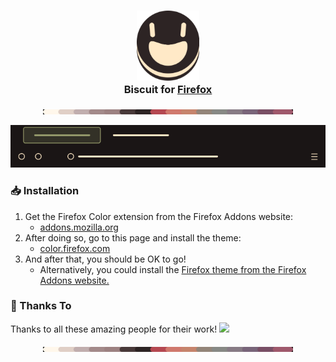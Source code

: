 <h3 align="center">
  <img src="https://raw.githubusercontent.com/Biscuit-Colorscheme/.github/main/assets/icon-dark-nobg.png" width="100"/><br/>
  Biscuit for <a href="https://firefox.com">Firefox</a>
</h3>

<p align="center">
  <img src="https://raw.githubusercontent.com/Biscuit-Colorscheme/.github/main/assets/color-cycle-light.png" alt="Biscuit palette" width="400" />
</p>

<p align="center">
  <img src="assets/showcase.png"/>
</p>

### 📥 Installation
1. Get the Firefox Color extension from the Firefox Addons website:
   * [addons.mozilla.org](https://addons.mozilla.org/en-US/firefox/addon/firefox-color/)
2. After doing so, go to this page and install the theme:
   * [color.firefox.com](https://color.firefox.com/?theme=XQAAAALxAQAAAAAAAABBKYhm849SCicxcT_m3XcGHf3p79EhVPWDZjvkqSASmCJAHUsaIUojJfO31ND9KL5ybS4xMVzRljoRzErjn3tTXn9QEiKqHM17YU_XzCD03RmhfJkdFZPvEzVYDZDGHnPReSnIGMdxMGaDtmGTEQlIVn81Zj-HOD2O9NnDp8t8SzHJ9ensy568L3UiQwLCXQqnhcM49YvozegqCLTzBqb7gdAlF6EEZEDXGAgA7UGyD8ODBEdvX9N9Rb2836BBKBZpbBvRRzQNfKPRThYUarwPZ4lCnYY0DIh0cCilrL6ADIZE223-I56ShbkDrU6YP_5kn1w)
3. And after that, you should be OK to go!
   * Alternatively, you could install the [Firefox theme from the Firefox Addons website.](https://addons.mozilla.org/en-US/firefox/addon/biscuit/)

### 💝 Thanks To
Thanks to all these amazing people for their work!
<a href="https://github.com/biscuit-colorscheme/firefox/graphs/contributors">
<img src="https://contrib.rocks/image?repo=biscuit-colorscheme/firefox" />
</a>

<p align="center">
  <img src="https://raw.githubusercontent.com/Biscuit-Colorscheme/.github/main/assets/color-cycle-light.png" alt="Biscuit palette" width="400" />
</p>
